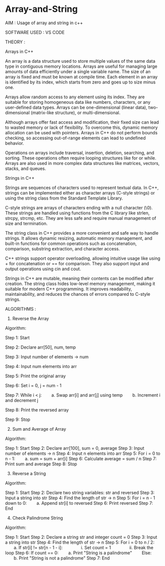 # Array-and-String

AIM : Usage of array and string in c++

SOFTWARE USED : VS CODE

THEORY : 

Arrays in C++

An array is a data structure used to store multiple values of the same data type in contiguous memory locations. Arrays are useful for managing large amounts of data efficiently under a single variable name. The size of an array is fixed and must be known at compile time. Each element in an array is identified by its index, which starts from zero and goes up to size minus one.

Arrays allow random access to any element using its index. They are suitable for storing homogeneous data like numbers, characters, or any user-defined data types. Arrays can be one-dimensional (linear data), two-dimensional (matrix-like structure), or multi-dimensional.

Although arrays offer fast access and modification, their fixed size can lead to wasted memory or lack of flexibility. To overcome this, dynamic memory allocation can be used with pointers. Arrays in C++ do not perform bounds checking, so accessing out-of-range elements can lead to undefined behavior.

Operations on arrays include traversal, insertion, deletion, searching, and sorting. These operations often require looping structures like for or while. Arrays are also used in more complex data structures like matrices, vectors, stacks, and queues.

Strings in C++

Strings are sequences of characters used to represent textual data. In C++, strings can be implemented either as character arrays (C-style strings) or using the string class from the Standard Template Library.

C-style strings are arrays of characters ending with a null character (\0). These strings are handled using functions from the C library like strlen, strcpy, strcmp, etc. They are less safe and require manual management of size and termination.

The string class in C++ provides a more convenient and safe way to handle strings. It allows dynamic resizing, automatic memory management, and built-in functions for common operations such as concatenation, comparison, substring extraction, and character access.

C++ strings support operator overloading, allowing intuitive usage like using + for concatenation or == for comparison. They also support input and output operations using cin and cout.

Strings in C++ are mutable, meaning their contents can be modified after creation. The string class hides low-level memory management, making it suitable for modern C++ programming. It improves readability, maintainability, and reduces the chances of errors compared to C-style strings.


ALGORITHMS : 

1. Reverse the Array
   
Algorithm:

Step 1: Start

Step 2: Declare arr[50], num, temp

Step 3: Input number of elements → num

Step 4: Input num elements into arr

Step 5: Print the original array

Step 6: Set i = 0, j = num - 1

Step 7: While i < j:
  a. Swap arr[i] and arr[j] using temp
  b. Increment i and decrement j
  
Step 8: Print the reversed array

Step 9: Stop



2. Sum and Average of Array
   
Algorithm:

Step 1: Start
Step 2: Declare arr[100], sum = 0, average
Step 3: Input number of elements → n
Step 4: Input n elements into arr
Step 5: For i = 0 to n - 1:
  a. sum = sum + arr[i]
Step 6: Calculate average = sum / n
Step 7: Print sum and average
Step 8: Stop



3. Reverse a String
   
Algorithm:

Step 1: Start
Step 2: Declare two string variables: str and reversed
Step 3: Input a string into str
Step 4: Find the length of str → n
Step 5: For i = n - 1 down to 0:
  a. Append str[i] to reversed
Step 6: Print reversed
Step 7: End




4. Check Palindrome String
   
Algorithm:

Step 1: Start
Step 2: Declare a string str and integer count = 0
Step 3: Input a string into str
Step 4: Find the length of str → n
Step 5: For i = 0 to n / 2:
  a. If str[i] != str[n - 1 - i]:
    i. Set count = 1
    ii. Break the loop
Step 6: If count == 0:
  a. Print "String is a palindrome"
  Else:
  b. Print "String is not a palindrome"
Step 7: End




